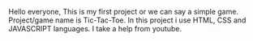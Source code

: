 Hello everyone,
This is my first project or we can say a simple game. Project/game name is Tic-Tac-Toe.
In this project i use HTML, CSS and JAVASCRIPT languages. I take a help from youtube.
